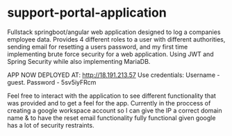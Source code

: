 # support-portal-application
Fullstack springboot/angular web application designed to log a companies employee data. Provides 4 different roles to a user with different authorities, sending email for resetting a users password, and my first time implementing brute force security for a web application. Using JWT and Spring Security while also implementing MariaDB.

APP NOW DEPLOYED AT: http://18.191.213.57
Use credentials:
Username - guest. 
Password - 5sv5iyFRcm

Feel free to interact with the application to see different functionality that was provided and to get a feel for the app. Currently in the proccess of creating a google workspace account so I can give the IP a correct domain name & to have the reset email functionality fully functional given google has a lot of security restraints.
